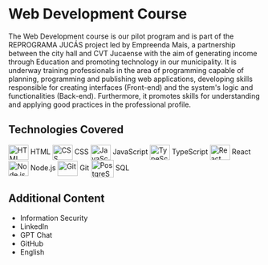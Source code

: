 # Web Development Course

The Web Development course is our pilot program and is part of the REPROGRAMA JUCÁS project led by Empreenda Mais, a partnership between the city hall and CVT Jucaense with the aim of generating income through Education and promoting technology in our municipality. It is underway training professionals in the area of programming capable of planning, programming and publishing web applications, developing skills responsible for creating interfaces (Front-end) and the system's logic and functionalities (Back-end). Furthermore, it promotes skills for understanding and applying good practices in the professional profile.

## Technologies Covered

<div>
   <img align="center" alt="HTML" height="30" width="40" src="https://cdn.jsdelivr.net/gh/devicons/devicon/icons/html5/html5-original.svg ">
   HTML
   <img align="center" alt="CSS" height="30" width="40" src="https://cdn.jsdelivr.net/gh/devicons/devicon/icons/css3/css3-original.svg ">
   CSS
   <img align="center" alt="JavaScript" height="30" width="40" src="https://cdn.jsdelivr.net/gh/devicons/devicon/icons/javascript/javascript-original.svg ">
   JavaScript
   <img align="center" alt="TypeScript" height="30" width="40" src="https://cdn.jsdelivr.net/gh/devicons/devicon/icons/typescript/typescript-original.svg " />
   TypeScript
   <img align="center" alt="React" height="30" width="40" src="https://cdn.jsdelivr.net/gh/devicons/devicon/icons/react/react-original.svg ">
   React
   <img align="center" alt="Node.js" height="30" width="40" src="https://cdn.jsdelivr.net/gh/devicons/devicon/icons/nodejs/nodejs-original .svg"/>
   Node.js
   <img align="center" alt="Git" height="30" width="40" src="https://cdn.jsdelivr.net/gh/devicons/devicon/icons/git/git-original.svg "/>
   Git
   <img align="center" alt="PostgreSQL" height="35" width="45" src="https://cdn.jsdelivr.net/gh/devicons/devicon/icons/postgresql/postgresql-original.svg " />
   SQL
</div>

## Additional Content

- Information Security
- LinkedIn
- GPT Chat
- GitHub
- English
